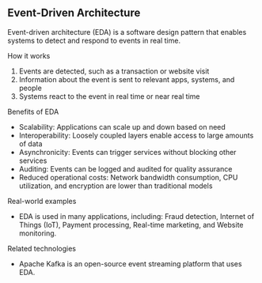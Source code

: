 ## Event-Driven Architecture
Event-driven architecture (EDA) is a software design pattern that enables systems to detect and respond to events in real time.

How it works
1. Events are detected, such as a transaction or website visit 
2. Information about the event is sent to relevant apps, systems, and people 
3. Systems react to the event in real time or near real time 


Benefits of EDA

- Scalability: Applications can scale up and down based on need 
- Interoperability: Loosely coupled layers enable access to large amounts of data 
- Asynchronicity: Events can trigger services without blocking other services 
- Auditing: Events can be logged and audited for quality assurance 
- Reduced operational costs: Network bandwidth consumption, CPU utilization, and encryption are lower than traditional models 
  

Real-world examples
- EDA is used in many applications, including: Fraud detection, Internet of Things (IoT), Payment processing, Real-time marketing, and Website monitoring. 

Related technologies
- Apache Kafka is an open-source event streaming platform that uses EDA. 